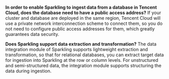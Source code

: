 [//]: # (chinagitpath:XXXXX)

**In order to enable Sparkling to ingest data from a database in Tencent Cloud, does the database need to have a public access address?**
If your cluster and database are deployed in the same region, Tencent Cloud will use a private network interconnection scheme to connect them, so you do not need to configure public access addresses for them, which greatly guarantees data security.

**Does Sparkling support data extraction and transformation?**
The data integration module of Sparkling supports lightweight extraction and transformation, so that for relational databases, you can extract target data for ingestion into Sparkling at the row or column levels. For unstructured and semi-structured data, the integration module supports structuring the data during ingestion.
